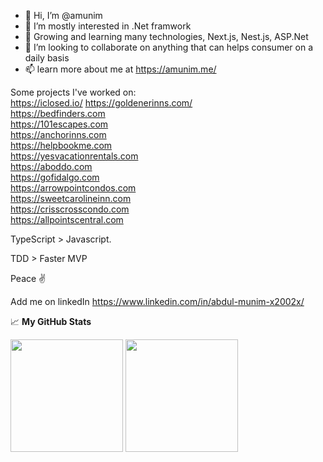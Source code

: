 - 👋 Hi, I’m @amunim
- 👀 I’m mostly interested in .Net framwork
- 🌱 Growing and learning many technologies, Next.js, Nest.js, ASP.Net
- 💞️ I’m looking to collaborate on anything that can helps consumer on a daily basis
- 📫 learn more about me at https://amunim.me/

Some projects I've worked on:  
https://iclosed.io/
https://goldenerinns.com/  
https://bedfinders.com      
https://101escapes.com    
https://anchorinns.com   
https://helpbookme.com   
https://yesvacationrentals.com   
https://aboddo.com    
https://gofidalgo.com    
https://arrowpointcondos.com   
https://sweetcarolineinn.com    
https://crisscrosscondo.com     
https://allpointscentral.com    

TypeScript > Javascript.

TDD > Faster MVP

Peace ✌️

Add me on linkedIn https://www.linkedin.com/in/abdul-munim-x2002x/

📈 **My GitHub Stats**

<p>
  <img height="180em" src="https://github-readme-stats.vercel.app/api?username=amunim&show_icons=true&hide_border=true&theme=cobalt&count_private=true&include_all_commits=false" />
  <img height="180em" src="https://github-readme-stats.vercel.app/api/top-langs/?username=amunim&show_icons=true&hide_border=true&theme=cobalt&hide=hlsl,shaderlab&exclude_repo=OCRAIProject&layout=compact&langs_count=8"/>
</p>

<!---
amunim/amunim is a ✨ special ✨ repository because its `README.md` (this file) appears on your GitHub profile.
You can click the Preview link to take a look at your changes.
--->
